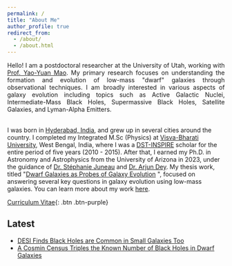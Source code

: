 ```yaml
---
permalink: /
title: "About Me"
author_profile: true
redirect_from: 
  - /about/
  - /about.html
---
```

<p style='text-align: justify;'>
Hello! I am a postdoctoral researcher at the University of Utah, working with <a href="https://yymao.github.io/">Prof. Yao-Yuan Mao</a>. My primary research focuses on understanding the formation and evolution of low-mass "dwarf" galaxies through observational techniques. I am broadly interested in various aspects of galaxy evolution including topics such as Active Galactic Nuclei, Intermediate-Mass Black Holes, Supermassive Black Holes, Satellite Galaxies, and Lyman-Alpha Emitters. <br/><br/>

I was born in <a href="https://en.wikipedia.org/wiki/Hyderabad">Hyderabad, India</a>, and grew up in several cities around the country. I completed my Integrated M.Sc (Physics) at <a href="https://www.visvabharati.ac.in/index.html">Visva-Bharati University</a>, West Bengal, India, where I was a <a href="https://online-inspire.gov.in/">DST-INSPIRE</a> scholar for the entire period of five years (2010 - 2015). After that, I earned my Ph.D. in Astronomy and Astrophysics from the University of Arizona in 2023, under the guidance of <a href="https://stephjuneau.github.io/">Dr. Stéphanie Juneau</a> and <a href="https://arjundeyastro.wordpress.com/">Dr. Arjun Dey</a>. My thesis work, titled "<a href="https://repository.arizona.edu/handle/10150/669820">Dwarf Galaxies as Probes of Galaxy Evolution</a>
", focused on answering several key questions in galaxy evolution using low-mass galaxies. You can learn more about my work <a href="http://ragadeepika-pucha.github.io/research/">here</a>.

</p>

[Curriculum Vitae](http://ragadeepika-pucha.github.io/files/Pucha_CV.pdf){: .btn .btn-purple}

## Latest 

* [DESI Finds Black Holes are Common in Small Galaxies Too](https://www.desi.lbl.gov/2025/02/08/desi-finds-black-holes-are-common-in-small-galaxies-too/)
* [A Cosmin Census Triples the Known Number of Black Holes in Dwarf Galaxies](https://www.sciencenews.org/article/census-black-holes-dwarf-galaxies)
